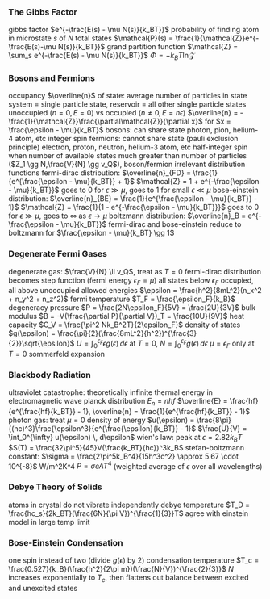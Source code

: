 ### The Gibbs Factor
gibbs factor $e^{-\frac{E(s) - \mu N(s)}{k_BT}}$
probability of finding atom in microstate $s$ of $N$ total states $\mathcal{P}(s) = \frac{1}{\mathcal{Z}}e^{-\frac{E(s)-\mu N(s)}{k_BT}}$
	grand partition function $\mathcal{Z} = \sum_s e^{-\frac{E(s) - \mu N(s)}{k_BT}}$
	$\Phi = -k_BT\ln \mathcal{Z}$
### Bosons and Fermions
occupancy $\overline{n}$ of state: average number of particles in state
	system = single particle state, reservoir = all other single particle states
	unoccupied ($n = 0, E = 0$) vs occupied ($n \neq 0, E=n\epsilon$)
	$\overline{n} = -\frac{1}{\mathcal{Z}}\frac{\partial\mathcal{Z}}{\partial x}$ for $x = \frac{\epsilon - \mu}{k_BT}$
bosons: can share state
	photon, pion, helium-4 atom, etc
	integer spin
fermions: cannot share state (pauli exclusion principle)
	electron, proton, neutron, helium-3 atom, etc
	half-integer spin
when number of available states much greater than number of particles ($Z_1 \gg N,\frac{V}{N} \gg v_Q$), boson/fermion irrelevant
distribution functions
	fermi-dirac distribution: $\overline{n}_{FD} = \frac{1}{e^{\frac{\epsilon - \mu}{k_BT}} + 1}$
		$\mathcal{Z} = 1 + e^{-\frac{\epsilon - \mu}{k_BT}}$
		goes to $0$ for $\epsilon \gg \mu$, goes to $1$ for small $\epsilon \ll \mu$
	bose-einstein distribution: $\overline{n}_{BE} = \frac{1}{e^{\frac{\epsilon - \mu}{k_BT}} - 1}$
		$\mathcal{Z} = \frac{1}{1 - e^{-\frac{\epsilon - \mu}{k_BT}}}$
		goes to $0$ for $\epsilon \gg \mu$, goes to $\infty$ as $\epsilon \to \mu$
	boltzmann distribution: $\overline{n}_B = e^{-\frac{\epsilon - \mu}{k_BT}}$
		fermi-dirac and bose-einstein reduce to boltzmann for $\frac{\epsilon - \mu}{k_BT} \gg 1$
### Degenerate Fermi Gases
degenerate gas: $\frac{V}{N} \ll v_Q$, treat as $T = 0$
	fermi-dirac distribution becomes step function (fermi energy $\epsilon_F = \mu$)
		all states below $\epsilon_F$ occupied, all above unoccupied
		allowed energies $\epsilon = \frac{h^2}{8mL^2}(n_x^2 + n_y^2 + n_z^2)$
		fermi temperature $T_F = \frac{\epsilon_F}{k_B}$
		degeneracy pressure $P = \frac{2N\epsilon_F}{5V} = \frac{2U}{3V}$
		bulk modulus $B = -V(\frac{\partial P}{\partial V})_T = \frac{10U}{9V}$
		heat capacity $C_V = \frac{\pi^2 Nk_B^2T}{2\epsilon_F}$
	density of states $g(\epsilon) = \frac{\pi}{2}(\frac{8mL^2}{h^2})^{\frac{3}{2}}\sqrt{\epsilon}$
		$U = \int_0^{\epsilon_F} \epsilon g(\epsilon) \, d\epsilon$
		at $T = 0$, $N = \int_0^{\epsilon_F} g(\epsilon) \, d\epsilon$
		$\mu = \epsilon_F$ only at $T = 0$
		sommerfeld expansion
### Blackbody Radiation
ultraviolet catastrophe: theoretically infinite thermal energy in electromagnetic wave
planck distribution
	$E_n = nhf$
	$\overline{E} = \frac{hf}{e^{\frac{hf}{k_BT}} - 1}, \overline{n} = \frac{1}{e^{\frac{hf}{k_BT}} - 1}$
	photon  gas: treat $\mu = 0$
		density of energy $u(\epsilon) = \frac{8\pi}{(hc)^3}\frac{\epsilon^3}{e^{\frac{\epsilon}{k_BT}} - 1}$
			$\frac{U}{V} = \int_0^{\infty} u(\epsilon) \, d\epsilon$
			wien's law: peak at $\epsilon = 2.82k_BT$
		$S(T) = \frac{32\pi^5}{45}V(\frac{k_BT}{hc})^3k_B$
stefan-boltzmann constant: $\sigma = \frac{2\pi^5k_B^4}{15h^3c^2} \approx 5.67 \cdot 10^{-8}$ W/m^2K^4
	$P = \sigma eA T^4$ (weighted average of $\epsilon$ over all wavelengths)
### Debye Theory of Solids
atoms in crystal do not vibrate independently
debye temperature $T_D = \frac{hc_s}{2k_BT}(\frac{6N}{\pi V})^{\frac{1}{3}}T$
	agree with einstein model in large temp limit
### Bose-Einstein Condensation
one spin instead of two (divide $g(\epsilon)$ by 2)
condensation temperature $T_c = \frac{0.527}{k_B}(\frac{h^2}{2\pi m})(\frac{N}{V})^{\frac{2}{3}}$
	$N$ increases exponentially to $T_c$, then flattens out
	balance between excited and unexcited states